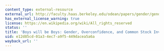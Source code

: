 ```yaml
---
content_type: external-resource
external_url: http://faculty.haas.berkeley.edu/odean/papers/gender/gender.html
has_external_license_warning: true
license: https://en.wikipedia.org/wiki/All_rights_reserved
status: ''
title: 'Boys will be Boys: Gender, Overconfidence, and Common Stock Investment'
uid: e12d85cd-01a3-4ec7-a9f5-449dacea5a6a
wayback_url: ''
---
```

